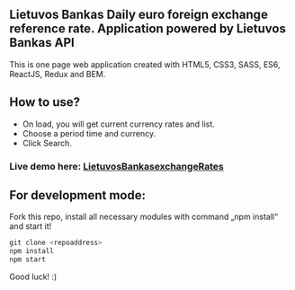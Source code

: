 ## Lietuvos Bankas Daily euro foreign exchange reference rate. Application powered by Lietuvos Bankas API 
This is one page web application created with HTML5, CSS3, SASS, ES6, ReactJS, Redux and BEM.

## How to use?
 - On load, you will get current currency rates and list.
 - Choose a period time and currency.
 - Click Search. 

### Live demo here: [LietuvosBankasexchangeRates](https://mscmnc.github.io/LietuvosBankas)

 
## For development mode:
Fork this repo, install all necessary modules with command „npm install“ and start it! 

```python
git clone <repoaddress>
npm install 
npm start
``` 

Good luck! :)